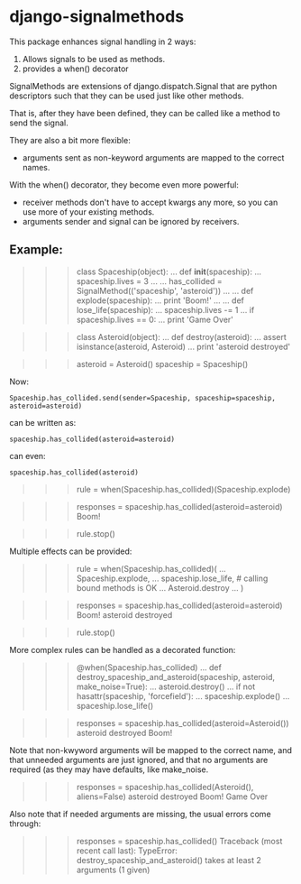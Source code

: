 django-signalmethods
====================

This package enhances signal handling in 2 ways:

1. Allows signals to be used as methods.
2. provides a when() decorator

SignalMethods are extensions of django.dispatch.Signal that are python descriptors 
such that they can be used just like other methods.

That is, after they have been defined, they can be called like a method to send the signal.

They are also a bit more flexible:
- arguments sent as non-keyword arguments are mapped to the correct names.

With the when() decorator, they become even more powerful:
- receiver methods don't have to accept kwargs any more, so you can use more of your existing methods.
- arguments sender and signal can be ignored by receivers.


Example:
--------

>>> class Spaceship(object):
...     def __init__(spaceship):
...         spaceship.lives = 3
...
...     has_collided = SignalMethod(('spaceship', 'asteroid'))
...
...     def explode(spaceship):
...         print 'Boom!'
...
...     def lose_life(spaceship):
...         spaceship.lives -= 1
...         if spaceship.lives == 0:
...             print 'Game Over'

>>> class Asteroid(object):
...     def destroy(asteroid):
...         assert isinstance(asteroid, Asteroid)
...         print 'asteroid destroyed'

>>> asteroid = Asteroid()
>>> spaceship = Spaceship()

Now:

    Spaceship.has_collided.send(sender=Spaceship, spaceship=spaceship, asteroid=asteroid)

can be written as:

    spaceship.has_collided(asteroid=asteroid)

can even:

    spaceship.has_collided(asteroid)

>>> rule = when(Spaceship.has_collided)(Spaceship.explode)

>>> responses = spaceship.has_collided(asteroid=asteroid)
Boom!

>>> rule.stop()


Multiple effects can be provided:

>>> rule = when(Spaceship.has_collided)(
...     Spaceship.explode,
...     spaceship.lose_life, # calling bound methods is OK
...     Asteroid.destroy
... )

>>> responses = spaceship.has_collided(asteroid=asteroid)
Boom!
asteroid destroyed

>>> rule.stop()

More complex rules can be handled as a decorated function:

>>> @when(Spaceship.has_collided)
... def destroy_spaceship_and_asteroid(spaceship, asteroid, make_noise=True):
...     asteroid.destroy()
...     if not hasattr(spaceship, 'forcefield'):
...         spaceship.explode()
...         spaceship.lose_life()

>>> responses = spaceship.has_collided(asteroid=Asteroid())
asteroid destroyed
Boom!

Note that non-kwyword arguments will be mapped to the correct name,
and that unneeded arguments are just ignored, and that no arguments
are required (as they may have defaults, like make_noise.

>>> responses = spaceship.has_collided(Asteroid(), aliens=False)
asteroid destroyed
Boom!
Game Over

Also note that if needed arguments are missing, the usual errors come through:

>>> responses = spaceship.has_collided()
Traceback (most recent call last):
TypeError: destroy_spaceship_and_asteroid() takes at least 2 arguments (1 given)
